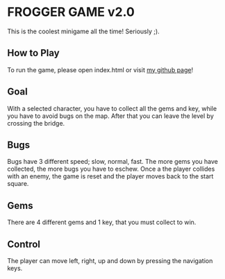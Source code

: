 # FROGGER GAME v2.0

This is the coolest minigame all the time! Seriously ;).


## How to Play

To run the game, please open index.html or visit [my github page](https://gel00.github.io/arcade-game/)!

## Goal

With a selected character, you have to collect all the gems and key, while you have to avoid bugs on the map.
After that you can leave the level by crossing the bridge.

## Bugs

Bugs have 3 different speed; slow, normal, fast. The more gems you have collected, the more bugs you have to eschew.
Once a the player collides with an enemy, the game is reset and the player moves back to the start square.

## Gems

There are 4 different gems and 1 key, that you must collect to win.

## Control

The player can move left, right, up and down by pressing the navigation keys.
